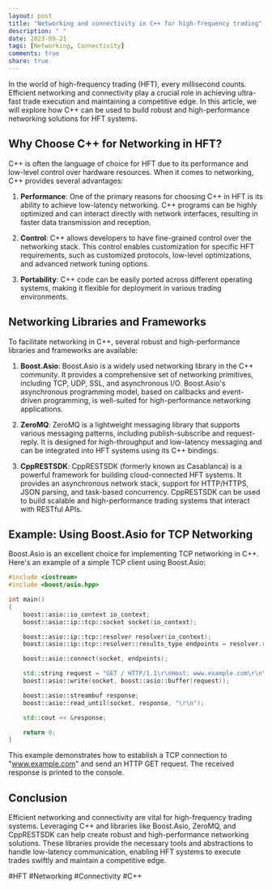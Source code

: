 ```yaml
---
layout: post
title: "Networking and connectivity in C++ for high-frequency trading"
description: " "
date: 2023-09-21
tags: [Networking, Connectivity]
comments: true
share: true
---
```


In the world of high-frequency trading (HFT), every millisecond counts. Efficient networking and connectivity play a crucial role in achieving ultra-fast trade execution and maintaining a competitive edge. In this article, we will explore how C++ can be used to build robust and high-performance networking solutions for HFT systems.

## Why Choose C++ for Networking in HFT?

C++ is often the language of choice for HFT due to its performance and low-level control over hardware resources. When it comes to networking, C++ provides several advantages:

1. **Performance**: One of the primary reasons for choosing C++ in HFT is its ability to achieve low-latency networking. C++ programs can be highly optimized and can interact directly with network interfaces, resulting in faster data transmission and reception.

2. **Control**: C++ allows developers to have fine-grained control over the networking stack. This control enables customization for specific HFT requirements, such as customized protocols, low-level optimizations, and advanced network tuning options.

3. **Portability**: C++ code can be easily ported across different operating systems, making it flexible for deployment in various trading environments.

## Networking Libraries and Frameworks

To facilitate networking in C++, several robust and high-performance libraries and frameworks are available:

1. **Boost.Asio**: Boost.Asio is a widely used networking library in the C++ community. It provides a comprehensive set of networking primitives, including TCP, UDP, SSL, and asynchronous I/O. Boost.Asio's asynchronous programming model, based on callbacks and event-driven programming, is well-suited for high-performance networking applications.

2. **ZeroMQ**: ZeroMQ is a lightweight messaging library that supports various messaging patterns, including publish-subscribe and request-reply. It is designed for high-throughput and low-latency messaging and can be integrated into HFT systems using its C++ bindings.

3. **CppRESTSDK**: CppRESTSDK (formerly known as Casablanca) is a powerful framework for building cloud-connected HFT systems. It provides an asynchronous network stack, support for HTTP/HTTPS, JSON parsing, and task-based concurrency. CppRESTSDK can be used to build scalable and high-performance trading systems that interact with RESTful APIs.

## Example: Using Boost.Asio for TCP Networking

Boost.Asio is an excellent choice for implementing TCP networking in C++. Here's an example of a simple TCP client using Boost.Asio:

```cpp
#include <iostream>
#include <boost/asio.hpp>

int main()
{
    boost::asio::io_context io_context;
    boost::asio::ip::tcp::socket socket(io_context);

    boost::asio::ip::tcp::resolver resolver(io_context);
    boost::asio::ip::tcp::resolver::results_type endpoints = resolver.resolve("www.example.com", "http");

    boost::asio::connect(socket, endpoints);

    std::string request = "GET / HTTP/1.1\r\nHost: www.example.com\r\n\r\n";
    boost::asio::write(socket, boost::asio::buffer(request));

    boost::asio::streambuf response;
    boost::asio::read_until(socket, response, "\r\n");

    std::cout << &response;

    return 0;
}
```

This example demonstrates how to establish a TCP connection to "www.example.com" and send an HTTP GET request. The received response is printed to the console.

## Conclusion

Efficient networking and connectivity are vital for high-frequency trading systems. Leveraging C++ and libraries like Boost.Asio, ZeroMQ, and CppRESTSDK can help create robust and high-performance networking solutions. These libraries provide the necessary tools and abstractions to handle low-latency communication, enabling HFT systems to execute trades swiftly and maintain a competitive edge.

#HFT #Networking #Connectivity #C++